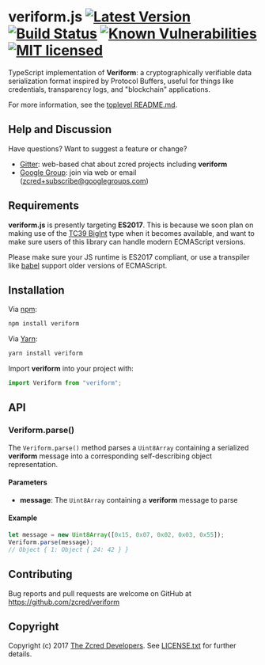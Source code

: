 # veriform.js [![Latest Version][npm-shield]][npm-link] [![Build Status][build-image]][build-link] [![Known Vulnerabilities][snyk-image]][snyk-link] [![MIT licensed][license-image]][license-link]

[npm-shield]: https://img.shields.io/npm/v/veriform.svg
[npm-link]: https://www.npmjs.com/package/veriform
[build-image]: https://secure.travis-ci.org/zcred/veriform.svg?branch=master
[build-link]: http://travis-ci.org/zcred/veriform
[snyk-image]: https://snyk.io/test/github/zcred/veriform/2da5f2dce73ac0f059da4e2ea1d477e06cc190dd/badge.svg?targetFile=js%2Fpackage.json
[snyk-link]: https://snyk.io/test/github/zcred/veriform/2da5f2dce73ac0f059da4e2ea1d477e06cc190dd?targetFile=js%2Fpackage.json
[license-image]: https://img.shields.io/badge/license-MIT-blue.svg
[license-link]: https://github.com/zcred/veriform/blob/master/LICENSE.txt

TypeScript implementation of **Veriform**: a cryptographically verifiable data
serialization format inspired by Protocol Buffers, useful for things like
credentials, transparency logs, and "blockchain" applications.

For more information, see the [toplevel README.md].

[toplevel README.md]: https://github.com/zcred/veriform/blob/master/README.md

## Help and Discussion

Have questions? Want to suggest a feature or change?

* [Gitter]: web-based chat about zcred projects including **veriform**
* [Google Group]: join via web or email ([zcred+subscribe@googlegroups.com])

[Gitter]: https://gitter.im/zcred/Lobby
[Google Group]: https://groups.google.com/forum/#!forum/zcred
[zcred+subscribe@googlegroups.com]: mailto:zcred+subscribe@googlegroups.com

## Requirements

**veriform.js** is presently targeting <b>ES2017</b>. This is because we soon plan
on making use of the [TC39 BigInt] type when it becomes available, and want to
make sure users of this library can handle modern ECMAScript versions.

Please make sure your JS runtime is ES2017 compliant, or use a transpiler
like [babel] support older versions of ECMAScript.

[TC39 BigInt]: https://tc39.github.io/proposal-bigint/
[babel]: https://babeljs.io/docs/plugins/preset-es2017/

## Installation

Via [npm](https://www.npmjs.com/):

```bash
npm install veriform
```

Via [Yarn](https://yarnpkg.com/):

```bash
yarn install veriform
```

Import **veriform** into your project with:

```js
import Veriform from "veriform";
```

## API

### Veriform.parse()

The `Veriform.parse()` method parses a `Uint8Array` containing a serialized
**veriform** message into a corresponding self-describing object representation.

#### Parameters

* **message**: The `Uint8Array` containing a **veriform** message to parse

#### Example

```js
let message = new Uint8Array([0x15, 0x07, 0x02, 0x03, 0x55]);
Veriform.parse(message);
// Object { 1: Object { 24: 42 } }
```

## Contributing

Bug reports and pull requests are welcome on GitHub at https://github.com/zcred/veriform

## Copyright

Copyright (c) 2017 [The Zcred Developers][AUTHORS].
See [LICENSE.txt] for further details.

[AUTHORS]: https://github.com/zcred/zcred/blob/master/AUTHORS.md
[LICENSE.txt]: https://github.com/zcred/veriform/blob/master/LICENSE.txt
